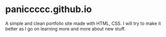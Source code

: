 # paniccccc.github.io
A simple and clean portfolio site made with HTML, CSS. I will try to make it better as I go on learning more and more about new stuff.
